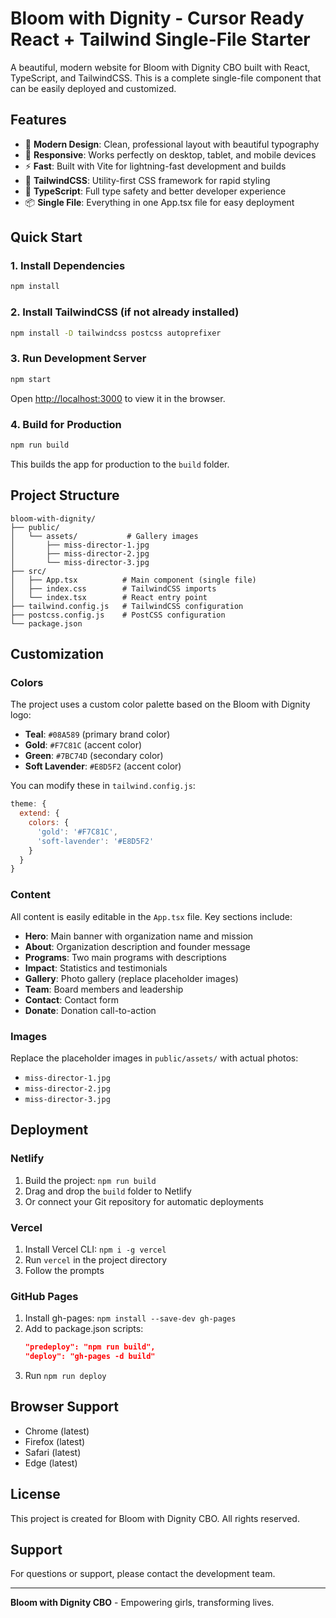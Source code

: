 # Bloom with Dignity - Cursor Ready React + Tailwind Single-File Starter

A beautiful, modern website for Bloom with Dignity CBO built with React, TypeScript, and TailwindCSS. This is a complete single-file component that can be easily deployed and customized.

## Features

- 🌱 **Modern Design**: Clean, professional layout with beautiful typography
- 📱 **Responsive**: Works perfectly on desktop, tablet, and mobile devices
- ⚡ **Fast**: Built with Vite for lightning-fast development and builds
- 🎨 **TailwindCSS**: Utility-first CSS framework for rapid styling
- 🔧 **TypeScript**: Full type safety and better developer experience
- 📦 **Single File**: Everything in one App.tsx file for easy deployment

## Quick Start

### 1. Install Dependencies

```bash
npm install
```

### 2. Install TailwindCSS (if not already installed)

```bash
npm install -D tailwindcss postcss autoprefixer
```

### 3. Run Development Server

```bash
npm start
```

Open [http://localhost:3000](http://localhost:3000) to view it in the browser.

### 4. Build for Production

```bash
npm run build
```

This builds the app for production to the `build` folder.

## Project Structure

```
bloom-with-dignity/
├── public/
│   └── assets/           # Gallery images
│       ├── miss-director-1.jpg
│       ├── miss-director-2.jpg
│       └── miss-director-3.jpg
├── src/
│   ├── App.tsx          # Main component (single file)
│   ├── index.css        # TailwindCSS imports
│   └── index.tsx        # React entry point
├── tailwind.config.js   # TailwindCSS configuration
├── postcss.config.js    # PostCSS configuration
└── package.json
```

## Customization

### Colors

The project uses a custom color palette based on the Bloom with Dignity logo:

- **Teal**: `#08A589` (primary brand color)
- **Gold**: `#F7C81C` (accent color)
- **Green**: `#7BC74D` (secondary color)
- **Soft Lavender**: `#E8D5F2` (accent color)

You can modify these in `tailwind.config.js`:

```javascript
theme: { 
  extend: {
    colors: {
      'gold': '#F7C81C',
      'soft-lavender': '#E8D5F2'
    }
  } 
}
```

### Content

All content is easily editable in the `App.tsx` file. Key sections include:

- **Hero**: Main banner with organization name and mission
- **About**: Organization description and founder message
- **Programs**: Two main programs with descriptions
- **Impact**: Statistics and testimonials
- **Gallery**: Photo gallery (replace placeholder images)
- **Team**: Board members and leadership
- **Contact**: Contact form
- **Donate**: Donation call-to-action

### Images

Replace the placeholder images in `public/assets/` with actual photos:

- `miss-director-1.jpg`
- `miss-director-2.jpg` 
- `miss-director-3.jpg`

## Deployment

### Netlify

1. Build the project: `npm run build`
2. Drag and drop the `build` folder to Netlify
3. Or connect your Git repository for automatic deployments

### Vercel

1. Install Vercel CLI: `npm i -g vercel`
2. Run `vercel` in the project directory
3. Follow the prompts

### GitHub Pages

1. Install gh-pages: `npm install --save-dev gh-pages`
2. Add to package.json scripts:
   ```json
   "predeploy": "npm run build",
   "deploy": "gh-pages -d build"
   ```
3. Run `npm run deploy`

## Browser Support

- Chrome (latest)
- Firefox (latest)
- Safari (latest)
- Edge (latest)

## License

This project is created for Bloom with Dignity CBO. All rights reserved.

## Support

For questions or support, please contact the development team.

---

**Bloom with Dignity CBO** - Empowering girls, transforming lives.